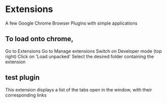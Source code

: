 # Extensions
A few Google Chrome Browser Plugins with simple applications

## To load onto chrome,
Go to Extensions
Go to Manage extensions
Switch on Developer mode (top right)
Click on 'Load unpacked'
Select the desired folder containing the extension

## test plugin
This extension displays a list of the tabs open in the window, with their corresponding links
